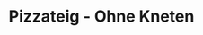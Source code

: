 ---
layout: blog
permalink: /pizzateig/
pagedesc: Pizzateig - Ohne Kneten
title: Pizzateig - Ohne Kneten
headline: Pizzateig - Ohne Kneten
thumbnail: /wp-content/images/pizza.jpg
datafile: pizzateig
tags: [Hauptspeise]
portionen: 3 Pizzen
gesamtzeitaufwand: 18 Stunden, 12 Minuten
zeitaufwandvorbereitung: 18 Stunden
zeitaufwandzubereitung: 12 Minuten
htmlbeforeheadend: blog/htmlbeforeheadend.html
htmlbeforebodyend: blog/htmlbeforebodyend.html
---